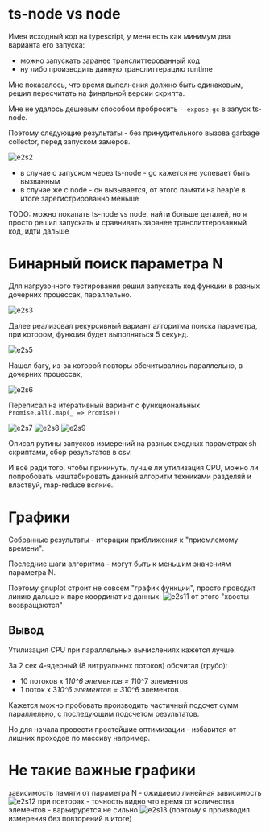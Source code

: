# ts-node vs node

Имея исходный код на typescript,
у меня есть как минимум два варианта его запуска:

- можно запускать заранее транслиттерованный код
- ну либо производить данную транслиттерацию runtime

Мне показалось, что время выполнения должно быть одинаковым,
решил пересчитать на финальной версии скрипта.

Мне не удалось дешевым способом пробросить `--expose-gc` в запуск ts-node.

Поэтому следующие результаты - без принудительного вызова garbage collector, перед запуском замеров.

![e2s2](./screens/e2s2.png)

- в случае с запуском через ts-node - gc кажется не успевает быть вызванным
- в случае же с node - он вызывается, от этого памяти на heap'e в итоге зарегистрированно меньше

TODO: можно покапать ts-node vs node, найти больше деталей, но я просто решил запускать и сравнивать заранее транслиттерованный код, идти дальше

# Бинарный поиск параметра N

Для нагрузочного тестирования решил запускать код функции в разных дочерних процессах, параллельно.

![e2s3](./screens/e2s3.png)

Далее реализовал рекурсивный вариант алгоритма поиска параметра, при котором, функция будет выполняться 5 секунд.

![e2s5](./screens/e2s5.png)

Нашел багу, из-за которой повторы обсчитывались параллельно, в дочерних процессах,

![e2s6](./screens/e2s6.png)

Переписал на итеративный вариант с функциональных `Promise.all(.map(_ => Promise))`

![e2s7](./screens/e2s7.png)
![e2s8](./screens/e2s8.png)
![e2s9](./screens/e2s9.png)

Описал рутины запусков измерений на разных входных параметрах sh скриптами, сбор результатов в csv.

И всё ради того, чтобы прикинуть, лучше ли утилизация CPU, 
можно ли попробовать маштабировать данный алгоритм техниками разделяй и властвуй, map-reduce всякие..

# Графики

Собранные результаты - итерации приближения к "приемлемому времени".

Последние шаги алгоритма - могут быть к меньшим значениям параметра N.

Поэтому gnuplot строит не совсем "график функции", 
просто проводит линию дальше к паре координат из данных:
![e2s11](./screens/e2s11.png)
от этого "хвосты возвращаются"

## Вывод

Утилизация CPU при параллельных вычислениях кажется лучше.

За 2 сек 4-ядерный (8 витруальных потоков) обсчитал (грубо):

- 10 потоков x 1*10^6 элементов = 1*10^7 элементов
- 1 поток x 3*10^6 элементов = 3*10^6 элементов

Кажется можно пробовать производить частичный подсчет сумм параллельно,
с последующим подсчетом результатов.

Но для начала провести простейшие оптимизации - избавится от лишних проходов по массиву например.

# Не такие важные графики

зависимость памяти от параметра N - ожидаемо линейная зависимость
![e2s12](./screens/e2s12.png)
при повторах - точность видно что время от количества элементов - варьирурется не сильно
![e2s13](./screens/e2s13.png)
(поэтому я производил измерения без повторений в итоге)
